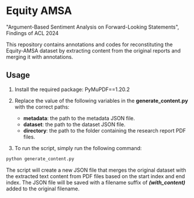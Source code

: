 # Equity AMSA
"Argument-Based Sentiment Analysis on Forward-Looking Statements", Findings of ACL 2024

This repository contains annotations and codes for reconstituting the Equity-AMSA dataset by extracting content from the original reports and merging it with annotations.

## Usage
1. Install the required package: PyMuPDF==1.20.2

2. Replace the value of the following variables in the **generate_content.py** with the correct paths:
     - **metadata**: the path to the metadata JSON file.
     - **dataset**: the path to the dataset JSON file.
     - **directory**: the path to the folder containing the research report PDF files.

3. To run the script, simply run the following command:
```bash
python generate_content.py
```

The script will create a new JSON file that merges the original dataset with the extracted text content from PDF files based on the start index and end index. The JSON file will be saved with a filename suffix of ***(with_content)*** added to the original filename.
